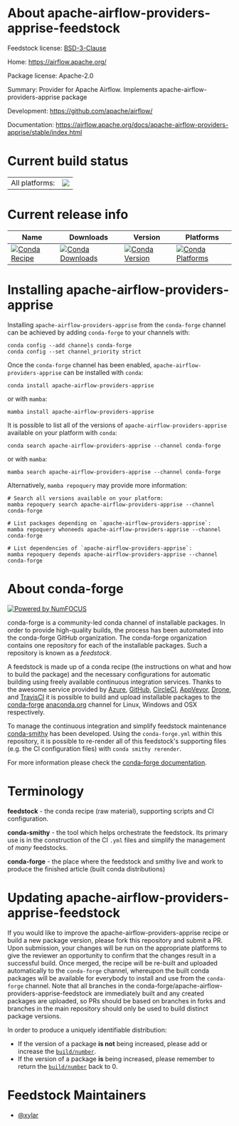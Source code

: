 About apache-airflow-providers-apprise-feedstock
================================================

Feedstock license: [BSD-3-Clause](https://github.com/conda-forge/apache-airflow-providers-apprise-feedstock/blob/main/LICENSE.txt)

Home: https://airflow.apache.org/

Package license: Apache-2.0

Summary: Provider for Apache Airflow. Implements apache-airflow-providers-apprise package

Development: https://github.com/apache/airflow/

Documentation: https://airflow.apache.org/docs/apache-airflow-providers-apprise/stable/index.html

Current build status
====================


<table><tr><td>All platforms:</td>
    <td>
      <a href="https://dev.azure.com/conda-forge/feedstock-builds/_build/latest?definitionId=20142&branchName=main">
        <img src="https://dev.azure.com/conda-forge/feedstock-builds/_apis/build/status/apache-airflow-providers-apprise-feedstock?branchName=main">
      </a>
    </td>
  </tr>
</table>

Current release info
====================

| Name | Downloads | Version | Platforms |
| --- | --- | --- | --- |
| [![Conda Recipe](https://img.shields.io/badge/recipe-apache--airflow--providers--apprise-green.svg)](https://anaconda.org/conda-forge/apache-airflow-providers-apprise) | [![Conda Downloads](https://img.shields.io/conda/dn/conda-forge/apache-airflow-providers-apprise.svg)](https://anaconda.org/conda-forge/apache-airflow-providers-apprise) | [![Conda Version](https://img.shields.io/conda/vn/conda-forge/apache-airflow-providers-apprise.svg)](https://anaconda.org/conda-forge/apache-airflow-providers-apprise) | [![Conda Platforms](https://img.shields.io/conda/pn/conda-forge/apache-airflow-providers-apprise.svg)](https://anaconda.org/conda-forge/apache-airflow-providers-apprise) |

Installing apache-airflow-providers-apprise
===========================================

Installing `apache-airflow-providers-apprise` from the `conda-forge` channel can be achieved by adding `conda-forge` to your channels with:

```
conda config --add channels conda-forge
conda config --set channel_priority strict
```

Once the `conda-forge` channel has been enabled, `apache-airflow-providers-apprise` can be installed with `conda`:

```
conda install apache-airflow-providers-apprise
```

or with `mamba`:

```
mamba install apache-airflow-providers-apprise
```

It is possible to list all of the versions of `apache-airflow-providers-apprise` available on your platform with `conda`:

```
conda search apache-airflow-providers-apprise --channel conda-forge
```

or with `mamba`:

```
mamba search apache-airflow-providers-apprise --channel conda-forge
```

Alternatively, `mamba repoquery` may provide more information:

```
# Search all versions available on your platform:
mamba repoquery search apache-airflow-providers-apprise --channel conda-forge

# List packages depending on `apache-airflow-providers-apprise`:
mamba repoquery whoneeds apache-airflow-providers-apprise --channel conda-forge

# List dependencies of `apache-airflow-providers-apprise`:
mamba repoquery depends apache-airflow-providers-apprise --channel conda-forge
```


About conda-forge
=================

[![Powered by
NumFOCUS](https://img.shields.io/badge/powered%20by-NumFOCUS-orange.svg?style=flat&colorA=E1523D&colorB=007D8A)](https://numfocus.org)

conda-forge is a community-led conda channel of installable packages.
In order to provide high-quality builds, the process has been automated into the
conda-forge GitHub organization. The conda-forge organization contains one repository
for each of the installable packages. Such a repository is known as a *feedstock*.

A feedstock is made up of a conda recipe (the instructions on what and how to build
the package) and the necessary configurations for automatic building using freely
available continuous integration services. Thanks to the awesome service provided by
[Azure](https://azure.microsoft.com/en-us/services/devops/), [GitHub](https://github.com/),
[CircleCI](https://circleci.com/), [AppVeyor](https://www.appveyor.com/),
[Drone](https://cloud.drone.io/welcome), and [TravisCI](https://travis-ci.com/)
it is possible to build and upload installable packages to the
[conda-forge](https://anaconda.org/conda-forge) [anaconda.org](https://anaconda.org/)
channel for Linux, Windows and OSX respectively.

To manage the continuous integration and simplify feedstock maintenance
[conda-smithy](https://github.com/conda-forge/conda-smithy) has been developed.
Using the ``conda-forge.yml`` within this repository, it is possible to re-render all of
this feedstock's supporting files (e.g. the CI configuration files) with ``conda smithy rerender``.

For more information please check the [conda-forge documentation](https://conda-forge.org/docs/).

Terminology
===========

**feedstock** - the conda recipe (raw material), supporting scripts and CI configuration.

**conda-smithy** - the tool which helps orchestrate the feedstock.
                   Its primary use is in the construction of the CI ``.yml`` files
                   and simplify the management of *many* feedstocks.

**conda-forge** - the place where the feedstock and smithy live and work to
                  produce the finished article (built conda distributions)


Updating apache-airflow-providers-apprise-feedstock
===================================================

If you would like to improve the apache-airflow-providers-apprise recipe or build a new
package version, please fork this repository and submit a PR. Upon submission,
your changes will be run on the appropriate platforms to give the reviewer an
opportunity to confirm that the changes result in a successful build. Once
merged, the recipe will be re-built and uploaded automatically to the
`conda-forge` channel, whereupon the built conda packages will be available for
everybody to install and use from the `conda-forge` channel.
Note that all branches in the conda-forge/apache-airflow-providers-apprise-feedstock are
immediately built and any created packages are uploaded, so PRs should be based
on branches in forks and branches in the main repository should only be used to
build distinct package versions.

In order to produce a uniquely identifiable distribution:
 * If the version of a package **is not** being increased, please add or increase
   the [``build/number``](https://docs.conda.io/projects/conda-build/en/latest/resources/define-metadata.html#build-number-and-string).
 * If the version of a package **is** being increased, please remember to return
   the [``build/number``](https://docs.conda.io/projects/conda-build/en/latest/resources/define-metadata.html#build-number-and-string)
   back to 0.

Feedstock Maintainers
=====================

* [@xylar](https://github.com/xylar/)


